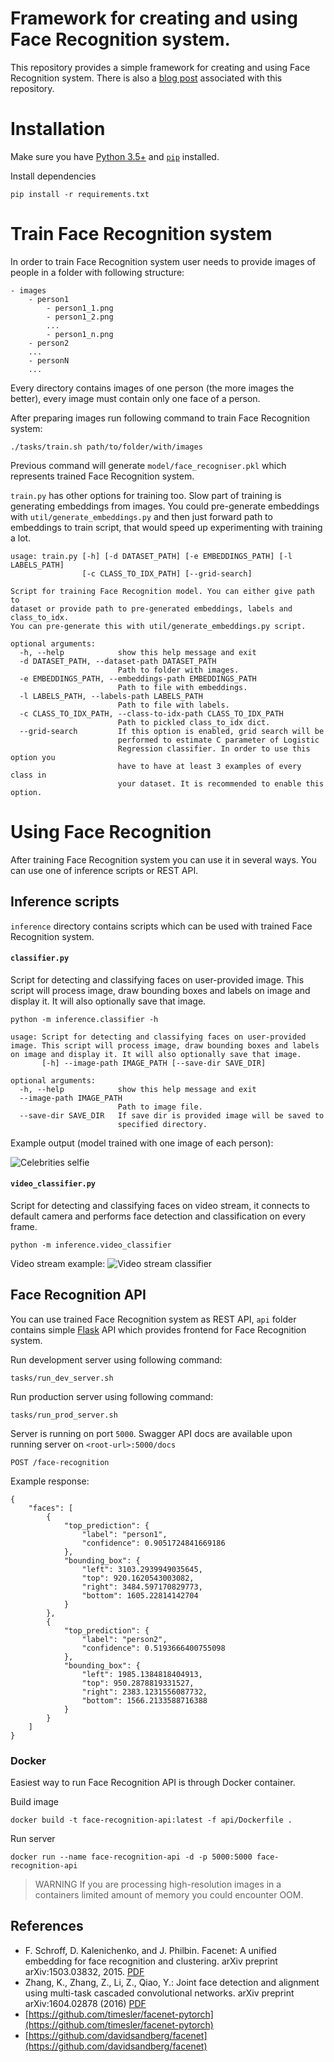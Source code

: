 # Framework for creating and using Face Recognition system.
This repository provides a simple framework for creating and using Face Recognition system. There is also a 
[blog post](https://arsfutura.co/magazine/face-recognition-with-facenet-and-mtcnn/) associated with this repository.  

# Installation
Make sure you have [Python 3.5+](https://realpython.com/installing-python/) and 
[`pip`](https://www.makeuseof.com/tag/install-pip-for-python/) installed.

Install dependencies
```
pip install -r requirements.txt
```

# Train Face Recognition system
In order to train Face Recognition system user needs to provide images of people in a folder with following structure: 

```
- images 
    - person1
        - person1_1.png
        - person1_2.png
        ...
        - person1_n.png
    - person2
    ...
    - personN
    ...
```

Every directory contains images of one person (the more images the better), every image must contain only one face of a 
person.

After preparing images run following command to train Face Recognition system:
```
./tasks/train.sh path/to/folder/with/images
``` 
Previous command will generate `model/face_recogniser.pkl` which represents trained Face Recognition system.

`train.py` has other options for training too. Slow part of training is generating embeddings from images. You could 
pre-generate embeddings with `util/generate_embeddings.py` and then just forward path to embeddings to train script, 
that would speed up experimenting with training a lot.

```
usage: train.py [-h] [-d DATASET_PATH] [-e EMBEDDINGS_PATH] [-l LABELS_PATH]
                [-c CLASS_TO_IDX_PATH] [--grid-search]

Script for training Face Recognition model. You can either give path to
dataset or provide path to pre-generated embeddings, labels and class_to_idx.
You can pre-generate this with util/generate_embeddings.py script.

optional arguments:
  -h, --help            show this help message and exit
  -d DATASET_PATH, --dataset-path DATASET_PATH
                        Path to folder with images.
  -e EMBEDDINGS_PATH, --embeddings-path EMBEDDINGS_PATH
                        Path to file with embeddings.
  -l LABELS_PATH, --labels-path LABELS_PATH
                        Path to file with labels.
  -c CLASS_TO_IDX_PATH, --class-to-idx-path CLASS_TO_IDX_PATH
                        Path to pickled class_to_idx dict.
  --grid-search         If this option is enabled, grid search will be
                        performed to estimate C parameter of Logistic
                        Regression classifier. In order to use this option you
                        have to have at least 3 examples of every class in
                        your dataset. It is recommended to enable this option.
```

# Using Face Recognition

After training Face Recognition system you can use it in several ways. You can use one of inference scripts or REST API. 

## Inference scripts

`inference` directory contains scripts which can be used with trained Face Recognition system.

#### `classifier.py`
Script for detecting and classifying faces on user-provided image. This script will process image, draw bounding boxes 
and labels on image and display it. It will also optionally save that image.
```
python -m inference.classifier -h
```
```
usage: Script for detecting and classifying faces on user-provided image. This script will process image, draw bounding boxes and labels on image and display it. It will also optionally save that image.
       [-h] --image-path IMAGE_PATH [--save-dir SAVE_DIR]

optional arguments:
  -h, --help            show this help message and exit
  --image-path IMAGE_PATH
                        Path to image file.
  --save-dir SAVE_DIR   If save dir is provided image will be saved to
                        specified directory.
```
Example output (model trained with one image of each person):

![Celebrities selfie](images/ellen_selfie_tagged.jpg)

#### `video_classifier.py`
Script for detecting and classifying faces on video stream, it connects to default camera and performs face detection 
and classification on every frame.
```
python -m inference.video_classifier
```

Video stream example:
![Video stream classifier](images/video_classifier_example.png)

## Face Recognition API
You can use trained Face Recognition system as REST API, `api` folder contains simple 
[Flask](https://palletsprojects.com/p/flask/) API which provides frontend for Face Recognition system.

Run development server using following command:
```
tasks/run_dev_server.sh
```

Run production server using following command:
```
tasks/run_prod_server.sh
```

Server is running on port `5000`.
Swagger API docs are available upon running server on `<root-url>:5000/docs`

``POST /face-recognition``

Example response:
```
{
    "faces": [
        {
            "top_prediction": {
                "label": "person1",
                "confidence": 0.9051724841669186
            },
            "bounding_box": {
                "left": 3103.2939949035645,
                "top": 920.1620543003082,
                "right": 3484.597170829773,
                "bottom": 1605.22814142704
            }
        },
        {
            "top_prediction": {
                "label": "person2",
                "confidence": 0.5193666400755098
            },
            "bounding_box": {
                "left": 1985.1384818404913,
                "top": 950.2878819331527,
                "right": 2383.1231556087732,
                "bottom": 1566.2133588716388
            }
        }
    ]
}
```

### Docker
Easiest way to run Face Recognition API is through Docker container.

Build image
```
docker build -t face-recognition-api:latest -f api/Dockerfile .
```

Run server
```
docker run --name face-recognition-api -d -p 5000:5000 face-recognition-api
```

> WARNING If you are processing high-resolution images in a containers limited amount of memory you could encounter OOM. 

## References
* F. Schroff, D. Kalenichenko, and J. Philbin. Facenet: A unified embedding for face recognition and clustering. arXiv preprint arXiv:1503.03832, 2015. [PDF](https://arxiv.org/pdf/1503.03832.pdf)
* Zhang, K., Zhang, Z., Li, Z., Qiao, Y.: Joint face detection and alignment using multi-task cascaded convolutional networks. arXiv preprint arXiv:1604.02878 (2016) [PDF](https://arxiv.org/pdf/1604.02878.pdf)
* [https://github.com/timesler/facenet-pytorch](https://github.com/timesler/facenet-pytorch)
* [https://github.com/davidsandberg/facenet](https://github.com/davidsandberg/facenet)